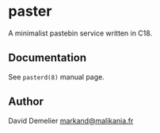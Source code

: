 paster
======

A minimalist pastebin service written in C18.

Documentation
-------------

See `pasterd(8)` manual page.

Author
------

David Demelier <markand@malikania.fr>

